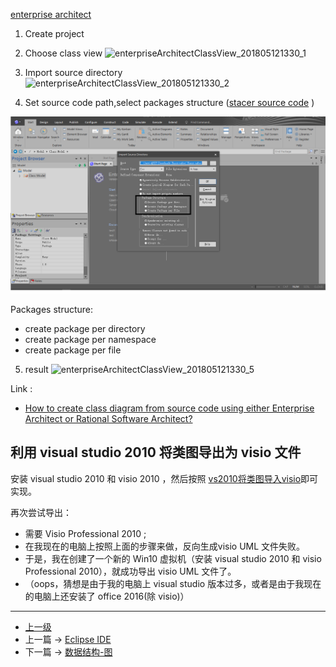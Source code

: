 <!-- 利用 enterprise architect 从源代码生成类图 -->

[enterprise architect](http://sparxsystems.com/products/ea/)

1. Create project

2. Choose class view
![enterpriseArchitectClassView_201805121330_1](../images/enterpriseArchitectClassView_201805121330_1.PNG)

3. Import source directory
![enterpriseArchitectClassView_201805121330_2](../images/enterpriseArchitectClassView_201805121330_2.PNG)

4. Set source code path,select packages structure ([stacer source code](https://github.com/oguzhaninan/Stacer) )

![enterpriseArchitectClassView_201805121330_3](../images/enterpriseArchitectClassView_201805121330_3.png)

Packages structure:
* create package per directory
* create package per namespace
* create package per file

5. result
![enterpriseArchitectClassView_201805121330_5](../images/enterpriseArchitectClassView_201805121330_5.PNG)



Link :
* [How to create class diagram from source code using either Enterprise Architect or Rational Software Architect?](https://stackoverflow.com/questions/12432016/how-to-create-class-diagram-from-source-code-using-either-enterprise-architect-o?utm_medium=organic&utm_source=google_rich_qa&utm_campaign=google_rich_qa)

## 利用 visual studio 2010 将类图导出为 visio 文件

安装 visual studio 2010 和 visio 2010 ，然后按照 [vs2010将类图导入visio](https://blog.csdn.net/shiqijiamengjie/article/details/50884744)即可实现。

再次尝试导出：
*  需要 Visio Professional 2010 ;
* 在我现在的电脑上按照上面的步骤来做，反向生成visio UML 文件失败。
* 于是，我在创建了一个新的 Win10 虚拟机（安装 visual studio 2010 和 visio Professional 2010），就成功导出 visio UML 文件了。
* （oops，猜想是由于我的电脑上 visual studio 版本过多，或者是由于我现在的电脑上还安装了 office 2016(除 visio)）

---
- [上一级](README.md)
- 上一篇 -> [Eclipse IDE](eclipse.md)
- 下一篇 -> [数据结构-图](graph.md)
